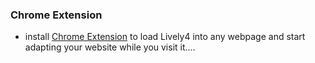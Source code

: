 ### Chrome Extension

- install [Chrome Extension](https://chrome.google.com/webstore/detail/lively4-loader/nolpicfdelklinibcdldjhajakffhhom) to load Lively4 into any webpage and start adapting your website while you visit it.... 

